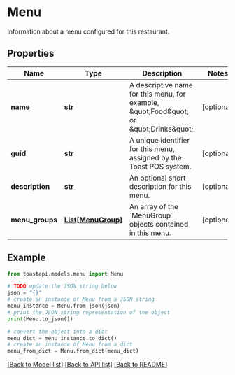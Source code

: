 # Menu

Information about a menu configured for this restaurant. 

## Properties

Name | Type | Description | Notes
------------ | ------------- | ------------- | -------------
**name** | **str** | A descriptive name for this menu, for example, \&quot;Food\&quot; or \&quot;Drinks\&quot;.  | [optional] 
**guid** | **str** | A unique identifier for this menu, assigned by the Toast POS system.  | [optional] 
**description** | **str** | An optional short description for this menu.  | [optional] 
**menu_groups** | [**List[MenuGroup]**](MenuGroup.md) | An array of the &#x60;MenuGroup&#x60; objects contained in this menu.  | [optional] 

## Example

```python
from toastapi.models.menu import Menu

# TODO update the JSON string below
json = "{}"
# create an instance of Menu from a JSON string
menu_instance = Menu.from_json(json)
# print the JSON string representation of the object
print(Menu.to_json())

# convert the object into a dict
menu_dict = menu_instance.to_dict()
# create an instance of Menu from a dict
menu_from_dict = Menu.from_dict(menu_dict)
```
[[Back to Model list]](../README.md#documentation-for-models) [[Back to API list]](../README.md#documentation-for-api-endpoints) [[Back to README]](../README.md)


